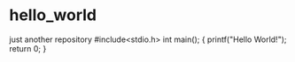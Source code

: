 # hello_world
just another repository
#include<stdio.h>
int main();
{
  printf("Hello World!");
  return 0;
}
